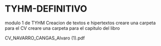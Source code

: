 # TYHM-DEFINITIVO
modulo 1 de TYHM
Creacion de textos e hipertextos 
creare una carpeta para el CV
creare una carpeta para el capitulo del libro

CV_NAVARRO_CANGAS_Alvaro (1).pdf
